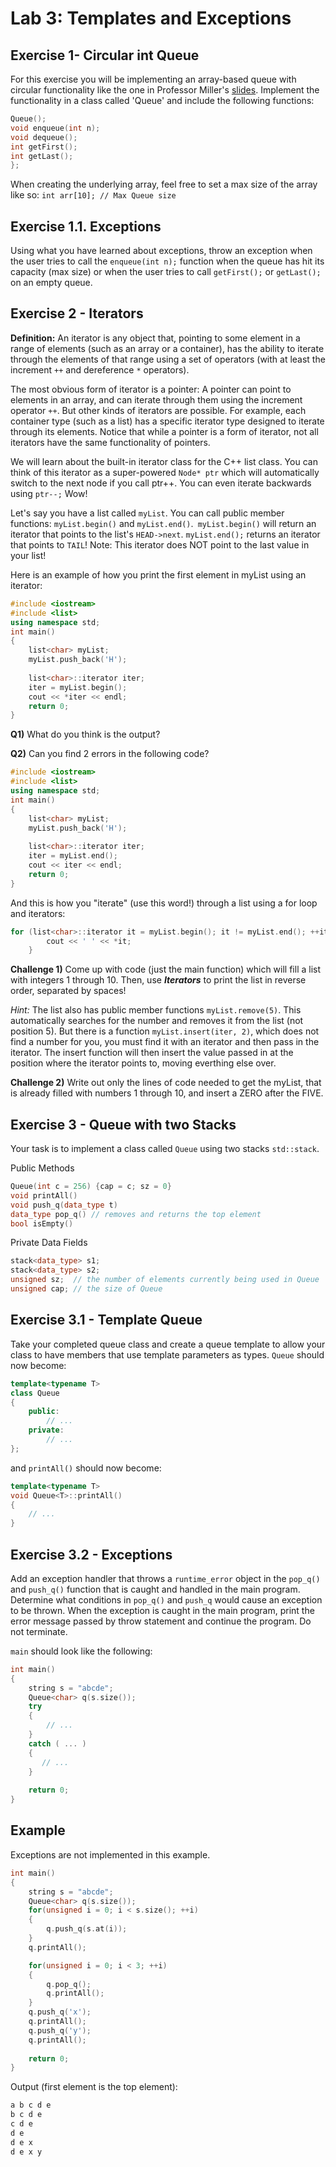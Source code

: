 
Lab 3: Templates and Exceptions
===================================
[queue-slides]:https://d1b10bmlvqabco.cloudfront.net/attach/j129btc6ipp515/h7ks2ibk8jg6s3/j1hydurqd650/Queues.pdf "Miller's queue lecture slides"

Exercise 1- Circular int Queue
----------
For this exercise you will be implementing an array-based queue with circular functionality like the one in Professor Miller's [slides][queue-slides]. Implement the functionality in a class called 'Queue' and include the following functions:
```cpp
Queue();
void enqueue(int n);
void dequeue();
int getFirst();
int getLast();
};
```
When creating the underlying array, feel free to set a max size of the array like so:
`int arr[10]; // Max Queue size`


Exercise 1.1. Exceptions
----------
Using what you have learned about exceptions, throw an exception when the user tries to call the `enqueue(int n);`
function when the queue has hit its capacity (max size) or when the user tries to call `getFirst();` or `getLast();`
on an empty queue.

Exercise 2 - Iterators 
-----------
**Definition:** An iterator is any object that, pointing to some element in a range
of elements (such as an array or a container), 
has the ability to iterate through the elements of that range using a set of operators (with at least the 
increment `++` and dereference `*` operators).

The most obvious form of iterator is a pointer: A pointer can 
point to elements in an array, and can iterate through them using the increment operator `++`. But other kinds 
of iterators are possible. For example, each container type (such as a list) has a specific iterator type designed 
to iterate through its elements. Notice that while a pointer is a form of iterator, not all iterators have the same 
functionality of pointers.

We will learn about the built-in iterator class for the C++ list class. You can think of this iterator as a super-powered
`Node* ptr` which will automatically switch to the next node if you call ptr++. You can even iterate backwards using `ptr--;`
Wow!

Let's say you have a list called `myList`.
You can call public member functions: `myList.begin()` and `myList.end()`.` myList.begin()` will return an iterator that points to the 
list's `HEAD->next`. `myList.end();` returns an iterator that points to `TAIL`! Note: This iterator does NOT point to the last value in
your list!

Here is an example of how you print the first element in myList using an iterator:
```cpp
#include <iostream>
#include <list>
using namespace std;
int main()
{
    list<char> myList;
    myList.push_back('H');
    
    list<char>::iterator iter;
    iter = myList.begin();
    cout << *iter << endl;
    return 0;
}
```
**Q1)** What do you think is the output?

**Q2)** Can you find 2 errors in the following code?

```cpp
#include <iostream>
#include <list>
using namespace std;
int main()
{
    list<char> myList;
    myList.push_back('H');
    
    list<char>::iterator iter;
    iter = myList.end();
    cout << iter << endl;
    return 0;
}
```
And this is how you "iterate" (use this word!) through a list using a for loop and iterators:
```cpp
for (list<char>::iterator it = myList.begin(); it != myList.end(); ++it) {
        cout << ' ' << *it;
    }
```

**Challenge 1)** Come up with code (just the main function) which will fill a list with integers 1 through 10.
Then, use **_Iterators_** to print the list in reverse order, separated by spaces!

*Hint:* The list also has public member functions `myList.remove(5)`. This automatically searches for the number
and removes it from the list (not position 5). But there is a function `myList.insert(iter, 2)`, which does not find a number
for you, you must find it with an iterator and then pass in the iterator. The insert function will then
insert the value passed in at the position where the iterator points to, moving everthing else over.

**Challenge 2)** Write out only the lines of code needed to get the myList, that is already filled with
numbers 1 through 10, and insert a ZERO after the FIVE.




Exercise 3 - Queue with two Stacks
----------

Your task is to implement a class called `Queue` using two stacks `std::stack`.

Public Methods
```cpp
Queue(int c = 256) {cap = c; sz = 0}
void printAll()
void push_q(data_type t)
data_type pop_q() // removes and returns the top element
bool isEmpty() 
```

Private Data Fields
```cpp
stack<data_type> s1;
stack<data_type> s2;
unsigned sz;  // the number of elements currently being used in Queue
unsigned cap; // the size of Queue
```

Exercise 3.1 - Template Queue
----------

Take your completed queue class and create a queue template to allow your class to have members that use template parameters as types.
`Queue` should now become:
```cpp
template<typename T>
class Queue
{
	public:
	    // ...	
	private: 
        // ...
};
```
and `printAll()` should now become:
```cpp
template<typename T>
void Queue<T>::printAll()
{
    // ...
}
```
Exercise 3.2 - Exceptions
----------

Add an exception handler that throws a `runtime_error` object in the `pop_q()` and `push_q()` function that is caught and handled in the main program. 
Determine what conditions in `pop_q()` and `push_q` would cause an exception to be thrown.
When the exception is caught in the main program, print the error message passed by throw statement and continue the program. Do not terminate. 

`main` should look like the following:
```cpp
int main()
{
  	string s = "abcde";
    Queue<char> q(s.size());
    try 
    {
        // ...
    }
    catch ( ... )
    {
       // ...
    }
    
    return 0;
}
```

Example
----------
Exceptions are not implemented in this example.

```cpp
int main()
{
	string s = "abcde";
	Queue<char> q(s.size());
	for(unsigned i = 0; i < s.size(); ++i)
	{
		q.push_q(s.at(i));
	}
	q.printAll();

	for(unsigned i = 0; i < 3; ++i)
	{
		q.pop_q();
		q.printAll();
	}
	q.push_q('x');
	q.printAll();
	q.push_q('y');
	q.printAll();
    
    return 0;
}
```

Output (first element is the top element): 
```cpp
a b c d e 
b c d e 
c d e 
d e 
d e x 
d e x y 
```
